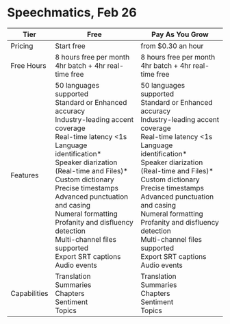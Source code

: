 # Speechmatics, Feb 26
 
| Tier           | Free                                                                                                                                                                                                                                                                                                                                   | Pay As You Grow                                                                                                                                                                                                                                                                                                                                    |
| -------------- | ---------------------------------------------------------------------------------------------------------------------------------------------------------------------------------------------------------------------------------------------------------------------------------------------------------------------------------------------- | ----------------------------------------------------------------------------------------------------------------------------------------------------------------------------------------------------------------------------------------------------------------------------------------------------------------------------------------------- |
| Pricing        | Start free                                                                                                                                                                                                                                                                                                                             | from $0.30 an hour                                                                                                                                                                                                                                                                                                                          |
| Free Hours     | 8 hours free per month <br> 4hr batch + 4hr real-time free                                                                                                                                                                                                                                                                               | 8 hours free per month <br> 4hr batch + 4hr real-time free                                                                                                                                                                                                                                                                               |
| Features       | 50 languages supported <br> Standard or Enhanced accuracy <br> Industry-leading accent coverage <br> Real-time latency <1s <br> Language identification\* <br> Speaker diarization (Real-time and Files)\* <br> Custom dictionary <br> Precise timestamps <br> Advanced punctuation and casing <br> Numeral formatting <br> Profanity and disfluency detection <br> Multi-channel files supported <br> Export SRT captions <br> Audio events | 50 languages supported <br> Standard or Enhanced accuracy <br> Industry-leading accent coverage <br> Real-time latency <1s <br> Language identification\* <br> Speaker diarization (Real-time and Files)\* <br> Custom dictionary <br> Precise timestamps <br> Advanced punctuation and casing <br> Numeral formatting <br> Profanity and disfluency detection <br> Multi-channel files supported <br> Export SRT captions <br> Audio events |
| Capabilities | Translation <br> Summaries <br> Chapters <br> Sentiment <br> Topics                                                                                                                                                                                                                                                                        | Translation <br> Summaries <br> Chapters <br> Sentiment <br> Topics                                                                                                                                                                       